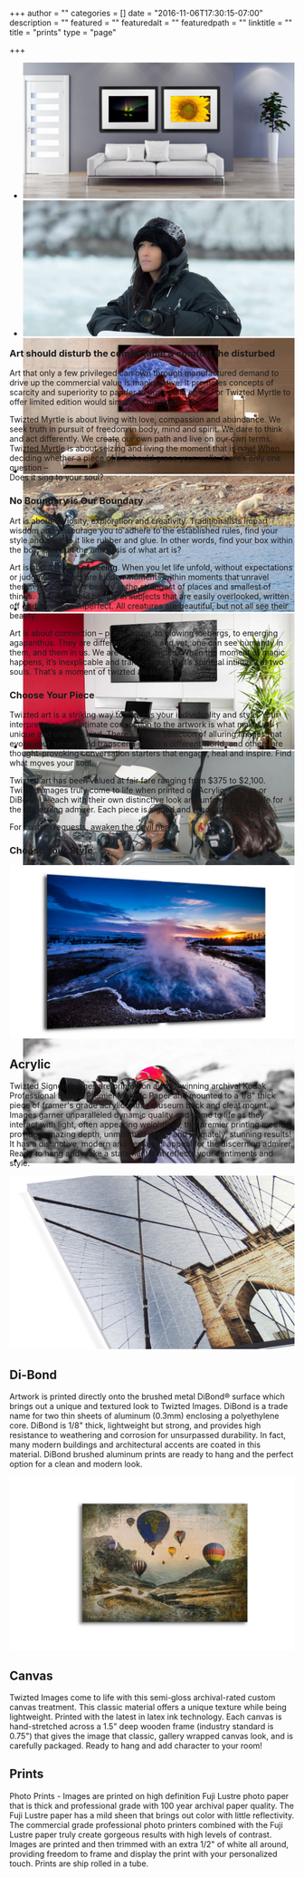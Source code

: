 +++
author = ""
categories = []
date = "2016-11-06T17:30:15-07:00"
description = ""
featured = ""
featuredalt = ""
featuredpath = ""
linktitle = ""
title = "prints"
type = "page"

+++


<article>
    <section class="section">
        <div class="container-fullwidth">
        <div class="row">
          <div class="col-md-12">
            <div class="flexslider" data-flex-directions="hide" data-flex-controlsposition="inside" id="about-slider" data-flex-animation="fade" style="height:480px;">
              <ul class="slides">
                <li data-slotamount="5" data-saveperformance="on" data-title="Intro Slide">
                    <img src="/img/twiztedmyrtle/print-buying.jpg">
                </li>
                <li data-slotamount="5" data-saveperformance="on" data-title="Intro Slide">
                    <img src="/img/twiztedmyrtle/prints4.jpg">
                </li>
                <li data-slotamount="5" data-saveperformance="on" data-title="Intro Slide">
                    <img src="/img/twiztedmyrtle/prints5.jpg">
                </li>
                <li>
                  <img src="/img/twiztedmyrtle/prints2.jpg">
                </li>
                <li data-slotamount="5" data-saveperformance="on" data-title="Intro Slide">
                    <img src="/img/twiztedmyrtle/prints6.jpg">
                </li>
                <li data-slotamount="5" data-saveperformance="on" data-title="Intro Slide">
                    <img src="/img/twiztedmyrtle/prints3.jpg">
                </li>
                <li data-slotamount="5" data-saveperformance="on" data-title="Intro Slide">
                    <img src="/img/twiztedmyrtle/prints7.jpg">
                </li>
                <li data-slotamount="5" data-saveperformance="on" data-title="Intro Slide">
                    <img src="/img/twiztedmyrtle/prints1.jpg">
                </li>
              </ul>
            </div>
          </div>
        </div>
      </div>
    </section>
    <section class="section">
        <div class="divider-wrapper">
            <div class="visible-xs element-height-60"></div>
            <div class="visible-sm element-height-60"></div>
            <div class="visible-md element-height-60"></div>
            <div class="visible-lg element-height-60"></div>
        </div>
        <div class="container">
            <div class="row">
                <div class="col-md-10 col-md-offset-1">
                    <div class="col-text-1 element-top-20 element-bottom-20 os-animation" data-os-animation="fadeInUp" data-os-animation-delay="0.1s">
                        <h1 class="super text-italic">Art should disturb the comfortable &amp; comfort the disturbed</h1> </div>
                    <div class="col-text-1 element-top-20 element-bottom-20 os-animation" data-os-animation="fadeInUp" data-os-animation-delay="0.1s">
                    </div>
                </div>
                <div class="col-md-8 element-top-20 col-md-offset-2">
                    <p class="lead os-animation" data-os-animation="fadeIn" data-os-animation-delay="0.3s">Art that only a few privileged can own through manufactured demand to drive up the commercial value is manipulative. It promotes concepts of scarcity and superiority to pander to our fragile egos. For Twizted Myrtle to offer limited edition would simply be disingenuous.
                    </p>
                    <p class="lead os-animation" data-os-animation="fadeIn" data-os-animation-delay="0.3s">Twizted Myrtle is about living with love, compassion and abundance. We seek truth in pursuit of freedom in body, mind and spirit. We dare to think and act differently. We create our own path and live on our own terms. Twizted Myrtle is about seizing and living the moment that is now! When deciding whether a piece of art should grace your walls, there’s only one question – <br>Does it sing to your soul?
                    </p>
                </div>
            </div>
        </div>
        <div class="divider-wrapper">
            <div class="visible-xs element-height-60"></div>
            <div class="visible-sm element-height-60"></div>
            <div class="visible-md element-height-60"></div>
            <div class="visible-lg element-height-60"></div>
        </div>
    </section>
    <section class="section tilt">
        <div class="background-media" style="background-image: url('/img/twiztedmyrtle/twizted-pattern.png'); background-repeat:no-repeat; background-size:cover; background-attachment:fixed; background-position: 50% 0%;" data-start="background-position: 50% -31px" data-0-top-bottom="background-position: 50% 50px"></div>
        <div class="background-overlay" style="background-color: rgba(200,188,182,0.8);"></div>
        <div class="circle-container tilt-back">
            <div class="row">
                <div class="col-md-12">
                    <h1 class="text-center element-top-120 element-bottom-30 text-light super">No Boundary is Our Boundary</h1> </div>
            </div>
            <div class="row">
                <div class="col-md-8 col-md-offset-2">
                    <div class="col-text-1 element-bottom-20 os-animation" data-os-animation="fadeInUp" data-os-animation-delay="0.1s">
                    </div>
                    <p class="lead os-animation" data-os-animation="fadeIn" data-os-animation-delay="0.3s">Art is about curiosity, exploration and creativity. Traditionalists impart wisdom and encourage you to adhere to the established rules, find your style and stick to it like rubber and glue. In other words, find your box within the box. Isn’t that the antithesis of what art is?
                    </p>
                    <p class="element-bottom-30 lead class=" lead="" os-animation"="" data-os-animation="fadeIn" data-os-animation-delay="0.3s" "="">Art is about the <strong>art of seeing</strong>. When you let life unfold, without expectations or judgments, there are hidden moments within moments that unravel themselves. There is beauty in the strangest of places and smallest of things. There’s untold beauty in subjects that are easily overlooked, written off or deemed as imperfect. All creatures are beautiful, but not all see their beauty. </p>
                    <p class="lead os-animation" data-os-animation="fadeIn" data-os-animation-delay="0.3s">Art is about connection – primal bison, to glowing icebergs, to emerging agapanthus. They are different from us, and yet, one can see humanity in them, and them in us. We are interconnected. When the moment of magic happens, it’s inexplicable and transcendental. It’s spiritual intimacy of two souls. That’s a moment of twizted awakening! </p>
                </div>
            </div>
        </div>
    </section>
    <section>
        <div class="divider-wrapper">
            <div class="visible-xs element-height-80"></div>
            <div class="visible-sm element-height-80"></div>
            <div class="visible-md element-height-80"></div>
            <div class="visible-lg element-height-80"></div>
        </div>
        <div class="row">
            <!-- <div class="col-md-4">
                <img src="/img/twiztedmyrtle/pricing-1.png" alt="">
            </div> -->
            <div class="col-md-8 col-md-offset-2">
                <div class="col-text-1 element-top-20 element-bottom-20 os-animation" data-os-animation="fadeInUp" data-os-animation-delay="0.1s">
                    <!-- <h1 class="super text-italic">Open Edition Collection</h1> </div> -->
                <div class="col-text-1 element-top-20 element-bottom-20 os-animation" data-os-animation="fadeInUp" data-os-animation-delay="0.1s">
                </div>
                <h1 class="text-center element-top-120 element-bottom-30 super">Choose Your Piece</h1>
                <p class="lead os-animation" data-os-animation="fadeIn" data-os-animation-delay="0.3s">Twizted art is a striking way to express your individuality and style. Your interpretation and intimate connection to the artwork is what makes it unique and one of a kind. There’s a wide selection of alluring images that evoke your senses and transcend you to a different world, and others are thought-provoking conversation starters that engage, heal and inspire. Find what moves your soul.
                </p>
                <p class="lead os-animation" data-os-animation="fadeIn" data-os-animation-delay="0.3s">Twizted art has been valued at fair fare ranging from $375 to $2,100. Twizted Images truly come to life when printed on Acrylic, Canvas or DiBond® – each with their own distinctive look and unforgettable style for the discerning admirer. Each piece is signed and ready to hang!
                </p>
                <p class="lead os-animation" data-os-animation="fadeIn" data-os-animation-delay="0.3s">
                    For custom requests, <a href="/contact.html">awaken the devil here</a>.
                </p>
            </div>
            </div>
            <div class="row">
                <div class="col-md-8 col-md-offset-2">
                    <div class="col-text-1 element-top-20 element-bottom-20 os-animation" data-os-animation="fadeInUp" data-os-animation-delay="0.1s">
                        <!-- <h1 class="super text-italic">Limited Edition Collection</h1> </div> -->
                    <div class="col-text-1 element-top-20 element-bottom-20 os-animation" data-os-animation="fadeInUp" data-os-animation-delay="0.1s">
                    </div>
                    <h1 class="text-center element-top-120 element-bottom-30 super">Choose Your Style</h1>
                    <img src="/img/twiztedmyrtle/print-big.jpg" alt="">
                    <h2>Acrylic</h2>
                    <p class="" data-os-animation="fadeIn" data-os-animation-delay="0.3s">
                       Twizted Signed Images are printed on award-winning archival Kodak Professional Endura Premier Metallic Paper and mounted to a 1/8" thick piece of framer's grade acrylic with a museum back and cleat mount. Images garner unparalleled dynamic quality and come to life as they interact with light, often appearing weightless; this premier printing medium provides amazing depth, unmatched detail, and ultimately, stunning results! It has a distinctive, modern and sensuous appeal for the discerning admirer. Ready to hang and make a statement that reflects your sentiments and style.
                    </p>
                    <img src="/img/twiztedmyrtle/Dibond.jpg" alt="">
                    <h2>Di-Bond</h2>
                    <p class="" data-os-animation="fadeIn" data-os-animation-delay="0.3s">
                        Artwork is printed directly onto the brushed metal DiBond® surface which brings out a unique and textured look to Twizted Images. DiBond is a trade name for two thin sheets of aluminum (0.3mm) enclosing a polyethylene core. DiBond is 1/8" thick, lightweight but strong, and provides high resistance to weathering and corrosion for unsurpassed durability. In fact, many modern buildings and architectural accents are coated in this material. DiBond brushed aluminum prints are ready to hang and the perfect option for a clean and modern look.
                    </p>
                    <img src="/img/twiztedmyrtle/canvas.jpg" alt="">
                    <h2>Canvas</h2>
                    <p class="" data-os-animation="fadeIn" data-os-animation-delay="0.3s">
                        Twizted Images come to life with this semi-gloss archival-rated custom canvas treatment. This classic material offers a unique texture while being lightweight. Printed with the latest in latex ink technology. Each canvas is hand-stretched across a 1.5" deep wooden frame (industry standard is 0.75") that gives the image that classic, gallery wrapped canvas look, and is carefully packaged. Ready to hang and add character to your room!
                    </p>
                    <h2>Prints</h2>
                    <p class=" element-bottom-70" data-os-animation="fadeIn" data-os-animation-delay="0.3s">
                        Photo Prints - Images are printed on high definition Fuji Lustre photo paper that is thick and professional grade with 100 year archival paper quality. The Fuji Lustre paper has a mild sheen that brings out color with little reflectivity. The commercial grade professional photo printers combined with the Fuji Lustre paper truly create gorgeous results with high levels of contrast. Images are printed and then trimmed with an extra 1/2" of white all around, providing freedom to frame and display the print with your personalized touch. Prints are ship rolled in a tube.
                    </p>
                </div>
            </div>
            <div class="divider-wrapper">
                <div class="visible-xs element-height-60"></div>
                <div class="visible-sm element-height-60"></div>
                <div class="visible-md element-height-60"></div>
                <div class="visible-lg element-height-60"></div>
            </div>
    </div></div></section>
</article>